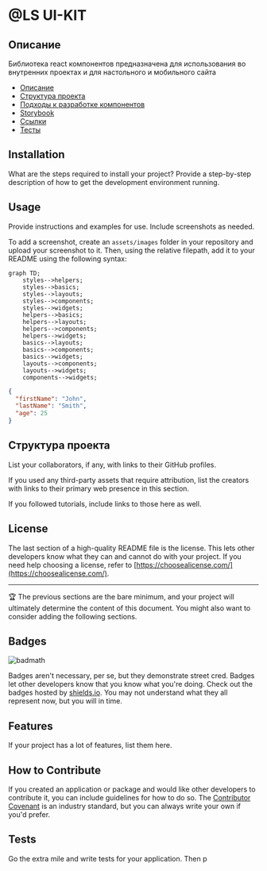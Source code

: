 # @LS UI-KIT

## Описание<a name="info"></a>

Библиотека react компонентов предназначена для использования во внутренних проектах и для настольного и мобильного сайта

- [Описание](#info)
- [Структура проекта](#structure)
- [Подходы к разработке компонентов](#usage)
- [Storybook](#credits)
- [Ссылки](#credits)
- [Тесты](#license)

## Installation

What are the steps required to install your project? Provide a step-by-step description of how to get the development environment running.

## Usage

Provide instructions and examples for use. Include screenshots as needed.

To add a screenshot, create an `assets/images` folder in your repository and upload your screenshot to it. Then, using the relative filepath, add it to your README using the following syntax:

```mermaid
graph TD;
    styles-->helpers;
    styles-->basics;
    styles-->layouts;
    styles-->components;
    styles-->widgets;
    helpers-->basics;
    helpers-->layouts;
    helpers-->components;
    helpers-->widgets;
    basics-->layouts;
    basics-->components;
    basics-->widgets;
    layouts-->components;
    layouts-->widgets;
    components-->widgets;
```

```json
{
  "firstName": "John",
  "lastName": "Smith",
  "age": 25
}
```

## Структура проекта<a name="structure"></a>

List your collaborators, if any, with links to their GitHub profiles.

If you used any third-party assets that require attribution, list the creators with links to their primary web presence in this section.

If you followed tutorials, include links to those here as well.

## License

The last section of a high-quality README file is the license. This lets other developers know what they can and cannot do with your project. If you need help choosing a license, refer to [https://choosealicense.com/](https://choosealicense.com/).

---

🏆 The previous sections are the bare minimum, and your project will ultimately determine the content of this document. You might also want to consider adding the following sections.

## Badges

![badmath](https://img.shields.io/github/languages/top/lernantino/badmath)

Badges aren't necessary, per se, but they demonstrate street cred. Badges let other developers know that you know what you're doing. Check out the badges hosted by [shields.io](https://shields.io/). You may not understand what they all represent now, but you will in time.

## Features

If your project has a lot of features, list them here.

## How to Contribute

If you created an application or package and would like other developers to contribute it, you can include guidelines for how to do so. The [Contributor Covenant](https://www.contributor-covenant.org/) is an industry standard, but you can always write your own if you'd prefer.

## Tests

Go the extra mile and write tests for your application. Then p
